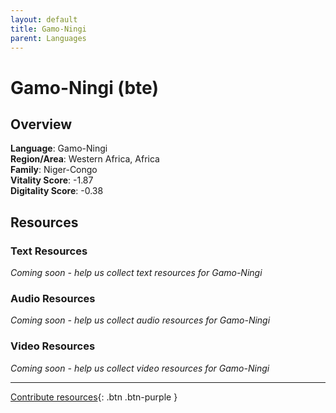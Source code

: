 ```yaml
---
layout: default
title: Gamo-Ningi
parent: Languages
---
```


# Gamo-Ningi (bte)

## Overview

**Language**: Gamo-Ningi  
**Region/Area**: Western Africa, Africa  
**Family**: Niger-Congo  
**Vitality Score**: -1.87  
**Digitality Score**: -0.38  

## Resources

### Text Resources
*Coming soon - help us collect text resources for Gamo-Ningi*

### Audio Resources
*Coming soon - help us collect audio resources for Gamo-Ningi*

### Video Resources
*Coming soon - help us collect video resources for Gamo-Ningi*

---

[Contribute resources](https://fairtrain.github.io/){: .btn .btn-purple }
